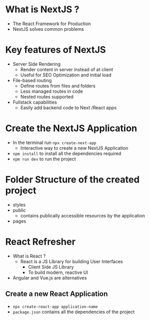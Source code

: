 # What is NextJS ?

- The React Framework for Production
- NextJS solves common problems 

# Key features of NextJS

- Server Side Rendering
  - Render content in server instead of at client
  - Useful for SEO Optimization and initial load
- File-based routing
  - Define routes from files and folders
  - Less managed routes in code
  - Nested routes supported
- Fullstack capabilities
  - Easily add backend code to Next /React apps

# Create the NextJS Application

- In the terminal run `npx create-next-app`
  - Interactive way to create a new NextJS Application
- `npm install` to install all the dependencies required
- `npm run dev` to run the project


# Folder Structure of the created project

- styles 
- public
  - contains publically accessible resources by the application
- pages 


# React Refresher

- What is React ?
  - React is a JS Library for building User Interfaces
    - Client Side JS Library
    - To build modern, reactive UI
- Angular and Vue.js are alternatives

## Create a new React Application
- `npx create-react-app application-name`
- `package.json` contains all the dependencies of the project





